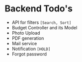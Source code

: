 # Backend Todo's

- API for filters `[Search, Sort]`
- Budget Controller and its Model
- Photo Upload
- PDF generation
- Mail service
- Notification `[HOLD]`
- Forgot password

